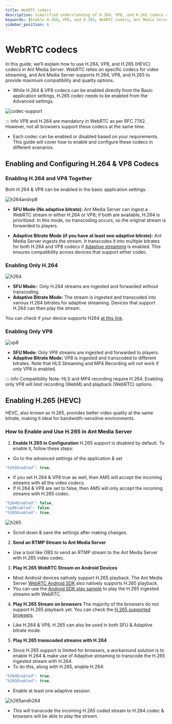 ```yaml
---
title: WebRTC codecs 
description: Simplified understanding of H.264, VP8, and H.265 codecs used with Ant Media Server. This guide also explains how to enable H.264, VP8, and H.265.
keywords: [Enable H.264, VP8, and H.265, WebRTC codecs, Ant Media Server Documentation, Ant Media Server Tutorials]
sidebar_position: 6
---
```


# WebRTC codecs

In this guide, we’ll explain how to use H.264, VP8, and H.265 (HEVC) codecs in Ant Media Server. WebRTC relies on specific codecs for video streaming, and Ant Media Server supports H.264, VP8, and H.265 to provide maximum compatibility and quality options.

- While H.264 & VP8 codecs can be enabled directly from the Basic application settings, H.265 codec needs to be enabled from the Advanced settings.

![codec-support](https://github.com/user-attachments/assets/951a04d9-eaf2-4377-8793-95cced896736)

::: info
VP8 and H.264 are mandatory in WebRTC as per RFC 7742. However, not all browsers support these codecs at the same time.

- Each codec can be enabled or disabled based on your requirements. This guide will cover how to enable and configure these codecs in different scenarios.

## Enabling and Configuring H.264 & VP8 Codecs

### Enabling H.264 and VP8 Together

Both H.264 & VP8 can be enabled in the basic application settings.

![h264andvp8](https://github.com/user-attachments/assets/37123332-5f07-4350-ac11-09b64a433cb2)

- **SFU Mode (No adaptive bitrate):** Ant Media Server can ingest a WebRTC stream in either H.264 or VP8; if both are available, H.264 is prioritized. In this mode, no transcoding occurs, so the original stream is forwarded to players.

- **Adaptive Bitrate Mode (if you have at least one adaptive bitrate):** Ant Media Server ingests the stream. It transcodes it into multiple bitrates for both H.264 and VP8 codecs if [Adaptive streaming](https://antmedia.io/docs/guides/adaptive-bitrate/adaptive-bitrate-streaming/) is enabled. This ensures compatibility across devices that support either codec.

### Enabling Only H.264

![h264](https://github.com/user-attachments/assets/cfe26a24-6b8e-4a5f-94d9-68bfc260fc47)

- **SFU Mode:**: Only H.264 streams are ingested and forwarded without transcoding.
- **Adaptive Bitrate Mode:** The stream is ingested and transcoded into various H.264 bitrates for adaptive streaming. Devices that support H.264 can then play the stream.

You can check if your device supports H264 [at this link](https://mozilla.github.io/webrtc-landing/pc_test_no_h264.html).

### Enabling Only VP8

![vp8](https://github.com/user-attachments/assets/c8900114-0f74-4cba-9dd9-c5b0da5b757a)

- **SFU Mode:** Only VP8 streams are ingested and forwarded to players.
- **Adaptive Bitrate Mode:** VP8 is ingested and transcoded to different bitrates. Note that HLS Streaming and MP4 Recording will not work if only VP8 is enabled.

::: info
Compatibility Note: HLS and MP4 recording require H.264. Enabling only VP8 will limit recording (WebM) and playback (WebRTC) options.

## Enabling H.265 (HEVC)
HEVC, also known as H.265, provides better video quality at the same bitrate, making it ideal for bandwidth-sensitive environments.

### How to Enable and Use H.265 in Ant Media Server

1. **Enable H.265 in Configuration**
H.265 support is disabled by default. To enable it, follow these steps:
- Go to the advanced settings of the application & set

```js
"h265Enabled": true,
```
- If you set H.264 & VP8 true as well, then AMS will accept the incoming streams with all the video codecs.
- If H.264 & VP8 are set to false, then AMS will only accept the incoming streams with H.265 codec.
  
```js
"h264Enabled": false,
"vp8Enabled": false,
"h265Enabled": true,
```

![h265](https://github.com/user-attachments/assets/a41545a1-9ec9-43ff-b41b-8e0aa88f159b)

- Scroll down & save the settings after making changes.

2. **Send an RTMP Stream to Ant Media Server**
- Use a tool like OBS to send an RTMP stream to the Ant Media Server with H.265 video codec.

3. **Play H.265 WebRTC Stream on Android Devices**
- Most Android devices natively support H.265 playback. The Ant Media Server [WebRTC Android SDK](https://antmedia.io/docs/category/android-sdk/) also natively supports H.265 playback.
- You can use the [Android SDK play sample](https://antmedia.io/docs/guides/developer-sdk-and-api/sdk-integration/android-sdk/android-webrtc-play/) to play the H.265 ingested streams with WebRTC.

4. **Play H.265 Stream on browsers**
The majority of the browsers do not support H.265 playback yet. You can check the [H.265 supported browsers](https://caniuse.com/?search=H.265).

- Like H.264 & VP8, H.265 can also be used in both SFU & Adaptive bitrate mode.

5. **Play H.265 transcoded streams with H.264**
- Since H.265 support is limited for browsers, a workaround solution is to enable H.264 & make use of Adaptive streaming to transcode the H.265 ingested stream with H.264.
- To do this, along with H.265, enable H.264:

```js
"h264Enabled": true,
"h265Enabled": true,
```

- Enable at least one adaptive session

![h265andh264](https://github.com/user-attachments/assets/366e921c-8ab1-4235-a9d9-5062b8c109a3)

- This will transcode the incoming H.265 coded stream to H.264 codec & browsers will be able to play the stream. 



